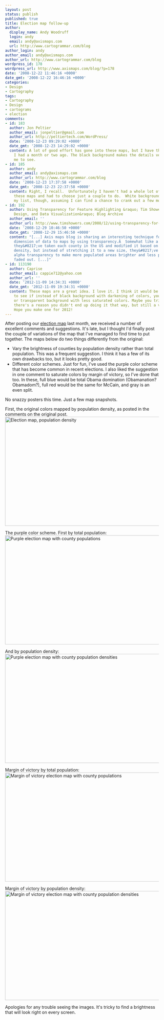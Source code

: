 ```yaml
---
layout: post
status: publish
published: true
title: Election map follow-up
author:
  display_name: Andy Woodruff
  login: andy
  email: andy@axismaps.com
  url: http://www.cartogrammar.com/blog
author_login: andy
author_email: andy@axismaps.com
author_url: http://www.cartogrammar.com/blog
wordpress_id: 178
wordpress_url: http://www.axismaps.com/blog/?p=178
date: '2008-12-22 11:46:16 +0000'
date_gmt: '2008-12-22 16:46:16 +0000'
categories:
- Design
- Cartography
tags:
- Cartography
- Design
- cartograms
- election
comments:
- id: 183
  author: Jon Peltier
  author_email: jonpeltier@gmail.com
  author_url: http://peltiertech.com/WordPress/
  date: '2008-12-23 09:29:02 +0000'
  date_gmt: '2008-12-23 14:29:02 +0000'
  content: A lot of good effort has gone into these maps, but I have the same comment
    I had a month or two ago. The black background makes the details very hard for
    me to see.
- id: 185
  author: andy
  author_email: andy@axismaps.com
  author_url: http://www.cartogrammar.com/blog
  date: '2008-12-23 17:37:58 +0000'
  date_gmt: '2008-12-23 22:37:58 +0000'
  content: Right, I recall.  Unfortunately I haven't had a whole lot of time to revisit
    these maps and had to choose just a couple to do.  White background is next on
    my list, though, assuming I can find a chance to crank out a few more.
- id: 192
  author: Using Transparency for Feature Highlighting &raquo; Tim Showers - Web Development,
    Design, and Data Visualization&raquo; Blog Archive
  author_email: ''
  author_url: http://www.timshowers.com/2008/12/using-transparency-for-feature-highlighting/
  date: '2008-12-29 10:46:50 +0000'
  date_gmt: '2008-12-29 15:46:50 +0000'
  content: "[...] Axis maps blog is sharing an interesting technique for adding another
    dimension of data to maps by using transparency.Â  Somewhat like a cartogram,
    they&#8217;ve taken each county in the US and modified it based on population
    density, but instead of stretching it to a new size, they&#8217;ve increased the
    alpha transparency to make more populated areas brighter and less populated areas
    faded out. [...]"
- id: 113190
  author: Caprise
  author_email: cappie712@yahoo.com
  author_url: ''
  date: '2012-11-09 14:34:31 +0000'
  date_gmt: '2012-11-09 19:34:31 +0000'
  content: These maps are a great idea. I love it. I think it would be a lot easier
    to see if instead of black background with darkening of colors, you used a white
    or transparent background with less saturated colors. Maybe you tried that and
    there's a reason you didn't end up doing it that way, but still a very cool idea.
    Hope you make one for 2012!
---
```

<p>After posting our <a href="http://www.axismaps.com/blog/2008/11/a-new-kind-of-election-map/">election map</a> last month, we received a number of excellent comments and suggestions.  It's late, but I thought I'd finally post the couple of variations of the map that I've managed to find time to put together.  The maps below do two things differently from the original:</p>
<ul>
<li>Vary the brightness of counties by population density rather than total population.  This was a frequent suggestion.  I think it has a few of its own drawbacks too, but it looks pretty good.</li>
<li>Different color schemes.  Just for fun, I've used the purple color scheme that has become common in recent elections.  I also liked the suggestion in one comment to saturate colors by margin of victory, so I've done that too.  In these, full blue would be total Obama domination (Obamanation? Obamadom?), full red would be the same for McCain, and gray is an even split.</li>
</ul>
<p>No snazzy posters this time.  Just a few map snapshots.</p>
<p>First, the original colors mapped by population density, as posted in the comments on the original post.<br />
<img src="http://www.cartogrammar.com/images/night_election_density.jpg" alt="Election map, population density" width="525" height="357" /></p>
<p>The purple color scheme.  First by total population:<br />
<img src="http://www.cartogrammar.com/images/purple_totalpop_small.png" alt="Purple election map with county populations" width="525" height="357" /></p>
<p>And by population density:<br />
<img src="http://www.cartogrammar.com/images/purple_density_small.png" alt="Purple election map with county population densities" width="525" height="357" /></p>
<p>Margin of victory by total population:<br />
<img src="http://www.cartogrammar.com/images/margin_totalpop_small.png" alt="Margin of victory election map with county populations" width="525" height="357" /></p>
<p>Margin of victory by population density:<br />
<img src="http://www.cartogrammar.com/images/margin_density_small.png" alt="Margin of victory election map with county population densities" width="525" height="357" /></p>
<p>Apologies for any trouble seeing the images.  It's tricky to find a brightness that will look right on every screen.</p>
